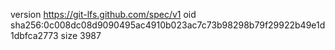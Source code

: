 version https://git-lfs.github.com/spec/v1
oid sha256:0c008dc08d9090495ac4910b023ac7c73b98298b79f29922b49e1d1dbfca2773
size 3987
